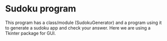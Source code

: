 # Sudoku program
This program has a class/module (SudokuGenerator) and a program using it to generate a sudoku app and check your answer. 
Here we are using a Tkinter package for GUI.